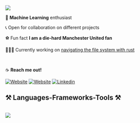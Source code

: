 
<img src="https://readme-typing-svg.herokuapp.com/?font=Rubik+80s+Fade&size=35&color=33A731FF&center=true&vCenter=true&width=500&height=70&duration=3500&lines=Hi+There!+✌🏾;+I'm+Steven+Mugisha!;" />
    
🤖 **Machine Learning** enthusiast

📞 Open for collaboration on different projects

⚽️ Fun fact **I am a die-hard Manchester United fan**
 
👨🏿‍💻 Currently working on [navigating the file system with rust](https://github.com/Steven-Mugisha/navigate_with_rust)

</br>

☕️ **Reach me out!**
 
[![Website](https://img.shields.io/badge/Portfolio-FF5722?style=for-the-badge&logo=todoist&logoColor=white)](https://steven-mugisha.github.io/portfolio/#portfolio)
[![Website](https://img.shields.io/badge/LEETCODE-black?style=for-the-badge&logo=leetcode&logoColor=%23FFA116)](https://leetcode.com/Steven-Code/)
[![Linkedin](https://img.shields.io/badge/LinkedIn-blue?style=for-the-badge&logo=linkedin&labelColor=blue&link=https://www.linkedin.com/in/smugisha/)](https://www.linkedin.com/in/smugisha/)

<h2 align="left">⚒️ Languages-Frameworks-Tools ⚒️</h2>
<br/>
<div align="left">
    <img src="https://skillicons.dev/icons?i=python,javascript,rust,django,express,react,nodejs,aws,mongodb,postgres,tensorflow" /><br>
</div>
